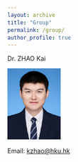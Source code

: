 ```yaml
---
layout: archive
title: "Group"
permalink: /group/
author_profile: true
---
```


Dr. ZHAO Kai

<img src='/images/ZHAOKAI.png'>

Email: kzhao@hku.hk